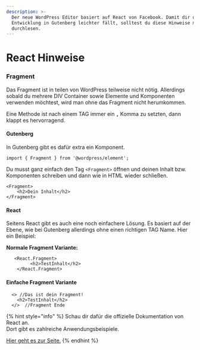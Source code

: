 ```yaml
---
description: >-
  Der neue WordPress Editor basiert auf React von Facebook. Damit dir die
  Entwicklung in Gutenberg leichter fällt, solltest du diese Hinweise mal
  durchlesen.
---
```


# React Hinweise

### Fragment

Das Fragment ist in teilen von WordPress teilweise nicht nötig. Allerdings sobald du mehrere DIV Container sowie Elemente und Komponenten verwenden möchtest, wird man ohne das Fragment nicht herumkommen. 

Eine Methode ist nach einem TAG immer ein **`,`**  Komma zu setzten, dann klappt es hervorragend. 

#### Gutenber**g**

In Gutenberg gibt es dafür extra ein Komponent. 

`import { Fragment } from '@wordpress/element';`  

Du musst ganz einfach den Tag `<Fragment>`  öffnen und deinen Inhalt bzw. Komponenten schreiben und dann wie in HTML wieder schließen. 

```text
<Fragment>
    <h2>Dein Inhalt</h2>
</Fragment>
```

#### React 

Seitens React gibt es auch eine noch einfachere Lösung. Es basiert auf der Ebene, wie bei Gutenberg allerdings ohne einen richtigen TAG Name. Hier ein Beispiel: 

**Normale Fragment Variante:** 

```text
   <React.Fragment>
         <h2>TestInhalt</h2>
    </React.Fragment>
```

#### Einfache Fragment Variante

```text
  <> //Das ist dein Fragment! 
    <h2>TestInhalt</h2>
  </>  //Fragment Ende  
```

{% hint style="info" %}
Schau dir dafür die offizielle Dokumentation von React an.   
Dort gibt es zahlreiche Anwendungsbeispiele.  
  
[Hier geht es zur Seite.](https://reactjs.org/docs/fragments.html)
{% endhint %}

